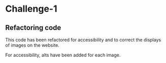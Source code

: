 # Challenge-1

## Refactoring code

This code has been refactored for accessibility and to correct the displays of images on the website.

For accessibility, alts have been added for each image.
